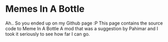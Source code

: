 # Memes In A Bottle

Ah.. So you ended up on my Github page :P
This page contains the source code to Meme In A Bottle
A mod that was a suggestion by Pahimar and I took it seriously to see how far I can go.
